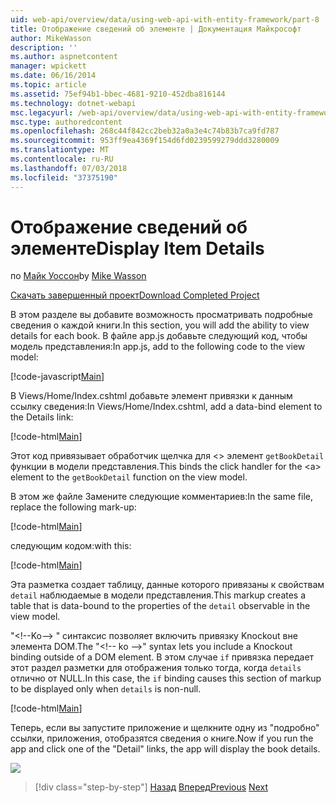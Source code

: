 ```yaml
---
uid: web-api/overview/data/using-web-api-with-entity-framework/part-8
title: Отображение сведений об элементе | Документация Майкрософт
author: MikeWasson
description: ''
ms.author: aspnetcontent
manager: wpickett
ms.date: 06/16/2014
ms.topic: article
ms.assetid: 75ef94b1-bbec-4681-9210-452dba816144
ms.technology: dotnet-webapi
msc.legacyurl: /web-api/overview/data/using-web-api-with-entity-framework/part-8
msc.type: authoredcontent
ms.openlocfilehash: 268c44f842cc2beb32a0a3e4c74b83b7ca9fd787
ms.sourcegitcommit: 953ff9ea4369f154d6fd0239599279ddd3280009
ms.translationtype: MT
ms.contentlocale: ru-RU
ms.lasthandoff: 07/03/2018
ms.locfileid: "37375190"
---
```

<a name="display-item-details"></a><span data-ttu-id="9e0ae-102">Отображение сведений об элементе</span><span class="sxs-lookup"><span data-stu-id="9e0ae-102">Display Item Details</span></span>
====================
<span data-ttu-id="9e0ae-103">по [Майк Уоссон](https://github.com/MikeWasson)</span><span class="sxs-lookup"><span data-stu-id="9e0ae-103">by [Mike Wasson](https://github.com/MikeWasson)</span></span>

[<span data-ttu-id="9e0ae-104">Скачать завершенный проект</span><span class="sxs-lookup"><span data-stu-id="9e0ae-104">Download Completed Project</span></span>](https://github.com/MikeWasson/BookService)

<span data-ttu-id="9e0ae-105">В этом разделе вы добавите возможность просматривать подробные сведения о каждой книги.</span><span class="sxs-lookup"><span data-stu-id="9e0ae-105">In this section, you will add the ability to view details for each book.</span></span> <span data-ttu-id="9e0ae-106">В файле app.js добавьте следующий код, чтобы модель представления:</span><span class="sxs-lookup"><span data-stu-id="9e0ae-106">In app.js, add to the following code to the view model:</span></span>

[!code-javascript[Main](part-8/samples/sample1.js)]

<span data-ttu-id="9e0ae-107">В Views/Home/Index.cshtml добавьте элемент привязки к данным ссылку сведения:</span><span class="sxs-lookup"><span data-stu-id="9e0ae-107">In Views/Home/Index.cshtml, add a data-bind element to the Details link:</span></span>

[!code-html[Main](part-8/samples/sample2.html?highlight=5)]

<span data-ttu-id="9e0ae-108">Этот код привязывает обработчик щелчка для &lt;&gt; элемент `getBookDetail` функции в модели представления.</span><span class="sxs-lookup"><span data-stu-id="9e0ae-108">This binds the click handler for the &lt;a&gt; element to the `getBookDetail` function on the view model.</span></span>

<span data-ttu-id="9e0ae-109">В этом же файле Замените следующие комментариев:</span><span class="sxs-lookup"><span data-stu-id="9e0ae-109">In the same file, replace the following mark-up:</span></span>

[!code-html[Main](part-8/samples/sample3.html)]

<span data-ttu-id="9e0ae-110">следующим кодом:</span><span class="sxs-lookup"><span data-stu-id="9e0ae-110">with this:</span></span>

[!code-html[Main](part-8/samples/sample4.html)]

<span data-ttu-id="9e0ae-111">Эта разметка создает таблицу, данные которого привязаны к свойствам `detail` наблюдаемые в модели представления.</span><span class="sxs-lookup"><span data-stu-id="9e0ae-111">This markup creates a table that is data-bound to the properties of the `detail` observable in the view model.</span></span>

<span data-ttu-id="9e0ae-112">"&lt;!--Ko--&gt; &quot; синтаксис позволяет включить привязку Knockout вне элемента DOM.</span><span class="sxs-lookup"><span data-stu-id="9e0ae-112">The "&lt;!-- ko --&gt;&quot; syntax lets you include a Knockout binding outside of a DOM element.</span></span> <span data-ttu-id="9e0ae-113">В этом случае `if` привязка передает этот раздел разметки для отображения только тогда, когда `details` отлично от NULL.</span><span class="sxs-lookup"><span data-stu-id="9e0ae-113">In this case, the `if` binding causes this section of markup to be displayed only when `details` is non-null.</span></span>

[!code-html[Main](part-8/samples/sample5.html)]

<span data-ttu-id="9e0ae-114">Теперь, если вы запустите приложение и щелкните одну из &quot;подробно&quot; ссылки, приложения, отобразятся сведения о книге.</span><span class="sxs-lookup"><span data-stu-id="9e0ae-114">Now if you run the app and click one of the &quot;Detail&quot; links, the app will display the book details.</span></span>

[![](part-8/_static/image2.png)](part-8/_static/image1.png)

> [!div class="step-by-step"]
> <span data-ttu-id="9e0ae-115">[Назад](part-7.md)
> [Вперед](part-9.md)</span><span class="sxs-lookup"><span data-stu-id="9e0ae-115">[Previous](part-7.md)
[Next](part-9.md)</span></span>
